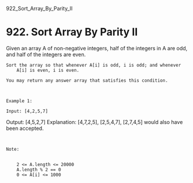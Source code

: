 922_Sort_Array_By_Parity_II
# 922. Sort Array By Parity II

Given an array A of non-negative integers, half of the integers in A are
        odd, and half of the integers are even.

    Sort the array so that whenever A[i] is odd, i is odd; and whenever
        A[i] is even, i is even.

    You may return any answer array that satisfies this condition.

     

    Example 1:

    Input: [4,2,5,7]
Output: [4,5,2,7]
Explanation: [4,7,2,5], [2,5,4,7], [2,7,4,5] would also have been accepted.

     

    Note:

    
        2 <= A.length <= 20000
        A.length % 2 == 0
        0 <= A[i] <= 1000